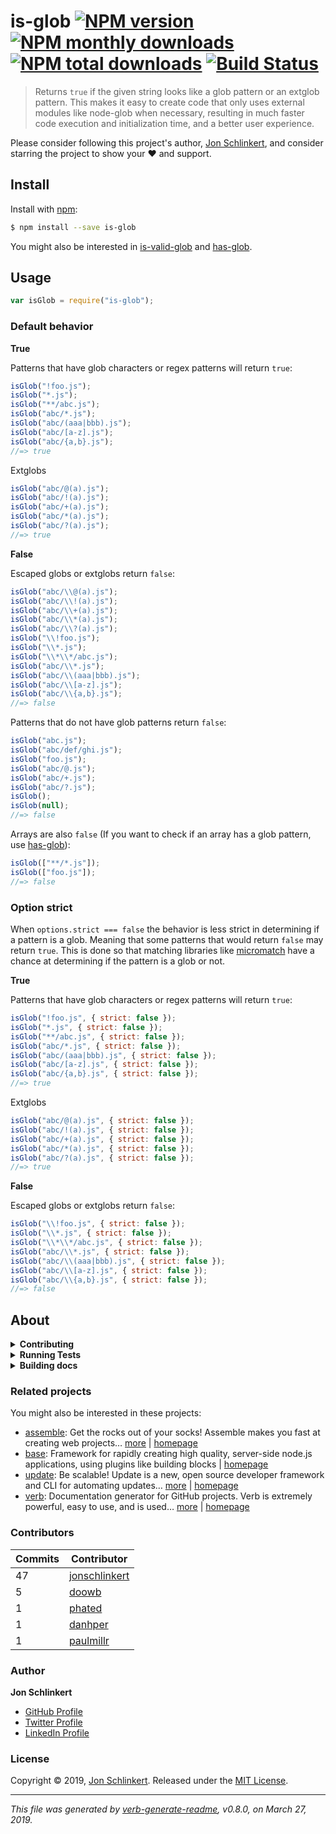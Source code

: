 # is-glob [![NPM version](https://img.shields.io/npm/v/is-glob.svg?style=flat)](https://www.npmjs.com/package/is-glob) [![NPM monthly downloads](https://img.shields.io/npm/dm/is-glob.svg?style=flat)](https://npmjs.org/package/is-glob) [![NPM total downloads](https://img.shields.io/npm/dt/is-glob.svg?style=flat)](https://npmjs.org/package/is-glob) [![Build Status](https://img.shields.io/github/workflow/status/micromatch/is-glob/dev)](https://github.com/micromatch/is-glob/actions)

> Returns `true` if the given string looks like a glob pattern or an extglob
> pattern. This makes it easy to create code that only uses external modules
> like node-glob when necessary, resulting in much faster code execution and
> initialization time, and a better user experience.

Please consider following this project's author,
[Jon Schlinkert](https://github.com/jonschlinkert), and consider starring the
project to show your :heart: and support.

## Install

Install with [npm](https://www.npmjs.com/):

```sh
$ npm install --save is-glob
```

You might also be interested in
[is-valid-glob](https://github.com/jonschlinkert/is-valid-glob) and
[has-glob](https://github.com/jonschlinkert/has-glob).

## Usage

```js
var isGlob = require("is-glob");
```

### Default behavior

**True**

Patterns that have glob characters or regex patterns will return `true`:

```js
isGlob("!foo.js");
isGlob("*.js");
isGlob("**/abc.js");
isGlob("abc/*.js");
isGlob("abc/(aaa|bbb).js");
isGlob("abc/[a-z].js");
isGlob("abc/{a,b}.js");
//=> true
```

Extglobs

```js
isGlob("abc/@(a).js");
isGlob("abc/!(a).js");
isGlob("abc/+(a).js");
isGlob("abc/*(a).js");
isGlob("abc/?(a).js");
//=> true
```

**False**

Escaped globs or extglobs return `false`:

```js
isGlob("abc/\\@(a).js");
isGlob("abc/\\!(a).js");
isGlob("abc/\\+(a).js");
isGlob("abc/\\*(a).js");
isGlob("abc/\\?(a).js");
isGlob("\\!foo.js");
isGlob("\\*.js");
isGlob("\\*\\*/abc.js");
isGlob("abc/\\*.js");
isGlob("abc/\\(aaa|bbb).js");
isGlob("abc/\\[a-z].js");
isGlob("abc/\\{a,b}.js");
//=> false
```

Patterns that do not have glob patterns return `false`:

```js
isGlob("abc.js");
isGlob("abc/def/ghi.js");
isGlob("foo.js");
isGlob("abc/@.js");
isGlob("abc/+.js");
isGlob("abc/?.js");
isGlob();
isGlob(null);
//=> false
```

Arrays are also `false` (If you want to check if an array has a glob pattern,
use [has-glob](https://github.com/jonschlinkert/has-glob)):

```js
isGlob(["**/*.js"]);
isGlob(["foo.js"]);
//=> false
```

### Option strict

When `options.strict === false` the behavior is less strict in determining if a
pattern is a glob. Meaning that some patterns that would return `false` may
return `true`. This is done so that matching libraries like
[micromatch](https://github.com/micromatch/micromatch) have a chance at
determining if the pattern is a glob or not.

**True**

Patterns that have glob characters or regex patterns will return `true`:

```js
isGlob("!foo.js", { strict: false });
isGlob("*.js", { strict: false });
isGlob("**/abc.js", { strict: false });
isGlob("abc/*.js", { strict: false });
isGlob("abc/(aaa|bbb).js", { strict: false });
isGlob("abc/[a-z].js", { strict: false });
isGlob("abc/{a,b}.js", { strict: false });
//=> true
```

Extglobs

```js
isGlob("abc/@(a).js", { strict: false });
isGlob("abc/!(a).js", { strict: false });
isGlob("abc/+(a).js", { strict: false });
isGlob("abc/*(a).js", { strict: false });
isGlob("abc/?(a).js", { strict: false });
//=> true
```

**False**

Escaped globs or extglobs return `false`:

```js
isGlob("\\!foo.js", { strict: false });
isGlob("\\*.js", { strict: false });
isGlob("\\*\\*/abc.js", { strict: false });
isGlob("abc/\\*.js", { strict: false });
isGlob("abc/\\(aaa|bbb).js", { strict: false });
isGlob("abc/\\[a-z].js", { strict: false });
isGlob("abc/\\{a,b}.js", { strict: false });
//=> false
```

## About

<details>
<summary><strong>Contributing</strong></summary>

Pull requests and stars are always welcome. For bugs and feature requests,
[please create an issue](../../issues/new).

</details>

<details>
<summary><strong>Running Tests</strong></summary>

Running and reviewing unit tests is a great way to get familiarized with a
library and its API. You can install dependencies and run tests with the
following command:

```sh
$ npm install && npm test
```

</details>

<details>
<summary><strong>Building docs</strong></summary>

_(This project's readme.md is generated by
[verb](https://github.com/verbose/verb-generate-readme), please don't edit the
readme directly. Any changes to the readme must be made in the
[.verb.md](.verb.md) readme template.)_

To generate the readme, run the following command:

```sh
$ npm install -g verbose/verb#dev verb-generate-readme && verb
```

</details>

### Related projects

You might also be interested in these projects:

- [assemble](https://www.npmjs.com/package/assemble): Get the rocks out of your
  socks! Assemble makes you fast at creating web projects…
  [more](https://github.com/assemble/assemble) |
  [homepage](https://github.com/assemble/assemble "Get the rocks out of your socks! Assemble makes you fast at creating web projects. Assemble is used by thousands of projects for rapid prototyping, creating themes, scaffolds, boilerplates, e-books, UI components, API documentation, blogs, building websit")
- [base](https://www.npmjs.com/package/base): Framework for rapidly creating
  high quality, server-side node.js applications, using plugins like building
  blocks |
  [homepage](https://github.com/node-base/base "Framework for rapidly creating high quality, server-side node.js applications, using plugins like building blocks")
- [update](https://www.npmjs.com/package/update): Be scalable! Update is a new,
  open source developer framework and CLI for automating updates…
  [more](https://github.com/update/update) |
  [homepage](https://github.com/update/update "Be scalable! Update is a new, open source developer framework and CLI for automating updates of any kind in code projects.")
- [verb](https://www.npmjs.com/package/verb): Documentation generator for GitHub
  projects. Verb is extremely powerful, easy to use, and is used…
  [more](https://github.com/verbose/verb) |
  [homepage](https://github.com/verbose/verb "Documentation generator for GitHub projects. Verb is extremely powerful, easy to use, and is used on hundreds of projects of all sizes to generate everything from API docs to readmes.")

### Contributors

| **Commits** | **Contributor**                                   |
| ----------- | ------------------------------------------------- |
| 47          | [jonschlinkert](https://github.com/jonschlinkert) |
| 5           | [doowb](https://github.com/doowb)                 |
| 1           | [phated](https://github.com/phated)               |
| 1           | [danhper](https://github.com/danhper)             |
| 1           | [paulmillr](https://github.com/paulmillr)         |

### Author

**Jon Schlinkert**

- [GitHub Profile](https://github.com/jonschlinkert)
- [Twitter Profile](https://twitter.com/jonschlinkert)
- [LinkedIn Profile](https://linkedin.com/in/jonschlinkert)

### License

Copyright © 2019, [Jon Schlinkert](https://github.com/jonschlinkert). Released
under the [MIT License](LICENSE).

---

_This file was generated by
[verb-generate-readme](https://github.com/verbose/verb-generate-readme), v0.8.0,
on March 27, 2019._
